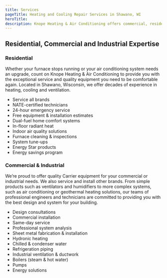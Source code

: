 ```yaml
---
title: Services
pageTitle: Heating and Cooling Repair Services in Shawano, WI
heroTitle:
description: Knope Heating & Air Conditioning offers commercial, residential & industrial HVAC, geothermal heating, cooling & ventilation services in Shawano, Wisconsin.
---
```


## Residential, Commercial and Industrial Expertise

<div class="underline"></div>

### Residential

Whether your furnace stops running or your air conditioning system needs an upgrade, count on Knope Heating & Air Conditioning to provide you with the exceptional service and quality equipment you need to be comfortable again. Located in Shawano, Wisconsin, we offer decades of experience in heating, cooling and ventilation.

- Service all brands
- NATE-certified technicians
- 24-hour emergency service
- Free equipment & installation estimates
- Dual-fuel home comfort systems
- In-floor radiant heat
- Indoor air quality solutions
- Furnace cleaning & inspections
- System tune-ups
- Energy Star products
- Energy savings program

### Commercial & Industrial

We’re proud to offer quality Carrier equipment for your commercial or industrial needs. We also service and install other brands. From simple products such as ventilators and humidifiers to more complex systems, such as air conditioning or geothermal heating solutions, our teams of professional engineers and technicians are committed to providing you with the best design and system for your building.

- Design consultations
- Commercial installation
- Same-day service
- Professional system analysis
- Sheet metal fabrication & installation
- Hydronic heating
- Chilled & condenser water
- Refrigeration piping
- Industrial ventilation & ductwork
- Boilers (steam & hot water)
- Pumps
- Energy solutions
